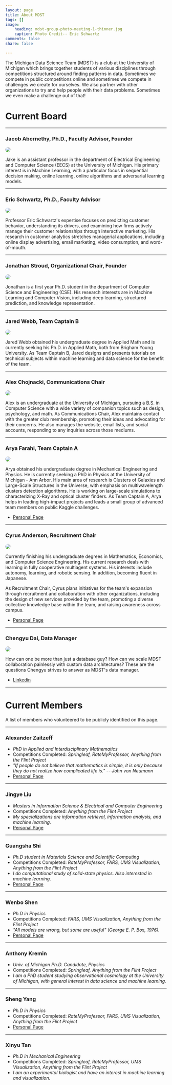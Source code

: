 ```yaml
---
layout: page
title: About MDST
tags: []
image:
    heading: mdst-group-photo-meeting-1-thinner.jpg
    caption: Photo Credit-- Eric Schwartz
comments: false
share: false

---
```


The Michigan Data Science Team (MDST) is a club at the University of Michigan which brings together students of various disciplines through competitions structured around finding patterns in data. Sometimes we compete in public competitions online and sometimes we compete in challenges we create for ourselves. We also partner with other organizations to try and help people with their data problems. Sometimes we even make a challenge out of that!

# Current Board

---

### Jacob Abernethy, Ph.D., Faculty Advisor, Founder
<img src="/images/Abernethy.png" style="max-width: 150px; border-radius: 10px">

Jake is an assistant professor in the department of Electrical Engineering and Computer Science (EECS) at the University of Michigan. His primary interest is in Machine Learning, with a particular focus in sequential decision making, online learning, online algorithms and adversarial learning models.

---

### Eric Schwartz, Ph.D., Faculty Advisor
<img src="/images/eric.jpg" style="max-width: 150px; border-radius: 10px">

Professor Eric Schwartz's expertise focuses on predicting customer behavior, understanding its drivers, and examining how firms actively manage their customer relationships through interactive marketing. His research in customer analytics stretches managerial applications, including online display advertising, email marketing, video consumption, and word-of-mouth.

---

### Jonathan Stroud, Organizational Chair, Founder
<img src="/images/stroud.jpg" style="max-width: 150px; border-radius: 10px">

Jonathan is a first year Ph.D. student in the department of Computer Science and Engineering (CSE). His research interests are in Machine Learning and Computer Vision, including deep learning, structured prediction, and knowledge representation.

---

### Jared Webb, Team Captain B
<img src="/images/jared.jpg" style="max-width: 150px; border-radius: 10px">

Jared Webb obtained his undergraduate degree in Applied Math and is currently seeking his Ph.D. in Applied Math, both from Brigham Young University. As Team Captain B, Jared designs and presents tutorials on technical subjects within machine learning and data science for the benefit of the team.

---

### Alex Chojnacki, Communications Chair
<img src="/images/thealex-square.jpg" style="max-width: 150px; border-radius: 10px">

Alex is an undergraduate at the University of Michigan, pursuing a B.S. in Computer Science with a wide variety of companion topics such as design, psychology, and math. As Communications Chair, Alex maintains contact with the greater club membership, promoting their ideas and advocating for their concerns. He also manages the website, email lists, and social accounts, responding to any inquiries across those mediums.

---

### Arya Farahi, Team Captain A
<img src="/images/arya.jpg" style="max-width: 150px; border-radius: 10px">

Arya obtained his undergraduate degree in Mechanical Engineering and Physics. He is currently seeking a PhD in Physics at the University of Michigan - Ann Arbor. His main area of research is Clusters of Galaxies and Large-Scale Structures in the Universe, with emphasis on multiwavelength clusters detection algorithms. He is working on large-scale simulations to characterizing X-Ray and optical cluster finders. As Team Captain A, Arya helps in leading high-impact projects and leads a small group of advanced team members on public Kaggle challenges.

* [Personal Page](http://www-personal.umich.edu/~aryaf/)

---

### Cyrus Anderson, Recruitment Chair
<img src="/images/cyrus.jpg" style="max-width: 150px; border-radius: 10px">

Currently finishing his undergraduate degrees in Mathematics, Economics, and Computer Science Engineering. His current research deals with learning in fully cooperative multiagent systems. His interests include autonomy, learning, and robotic sensing. In addition, becoming fluent in Japanese.

As Recruitment Chair, Cyrus plans initiatives for the team's expansion through recruitment and collaboration with other organizations, including the design of new services provided by the team, promoting a diverse collective knowledge base within the team, and raising awareness across campus.

* [Personal Page](https://sites.google.com/a/umich.edu/cyrus-anderson/)

---

### Chengyu Dai, Data Manager
<img src="/images/chengyu.jpg" style="max-width: 150px; border-radius: 10px">

How can one be more than just a database guy? How can we scale MDST collaboration painlessly with custom data architectures? These are the questions Chengyu strives to answer as MDST's data manager.

* [Linkedin](https://www.linkedin.com/in/chengyu-dai-5170a355)

---

# Current Members

A list of members who volunteered to be publicly identified on this page.

---

### Alexander Zaitzeff

* _PhD in Applied and Interdisciplinary Mathematics_
* Competitions Completed: _Springleaf, RateMyProfessor, Anything from the Flint Project_
* _"If people do not believe that mathematics is simple, it is only because they do not realize how complicated life is." -- John von Neumann_
* [Personal Page](http://www.zaitzeff.org)

---

### Jingye Liu

* _Masters in Information Science & Electrical and Computer Engineering_
* Competitions Completed: _Anything from the Flint Project_
* _My specializations are information retrieval, information analysis, and machine learning._
* [Personal Page](https://www.linkedin.com/in/jingye-liu-5a45b449)

---

### Guangsha Shi

* _Ph.D student in Materials Science and Scientific Computing_
* Competitions Completed: _RateMyProfessor, FARS, UMS Visualization, Anything from the Flint Project_
* _I do computational study of solid-state physics. Also interested in machine learning._
* [Personal Page](https://www.linkedin.com/in/guangsha)

---

### Wenbo Shen

* _Ph.D in Physics_
* Competitions Completed: _FARS, UMS Visualization, Anything from the Flint Project_
* _"All models are wrong, but some are useful" (George E. P. Box, 1976)._
* [Personal Page](https://www.linkedin.com/in/wenbo-shen-1a766276)

---

### Anthony Kremin

* _Univ. of Michigan Ph.D. Candidate, Physics_
* Competitions Completed: _Springleaf, Anything from the Flint Project_
* _I am a PhD student studying observational cosmology at the University of Michigan, with general interest in data science and machine learning._

---

### Sheng Yang

* _Ph.D in Physics_
* Competitions Completed: _RateMyProfessor, FARS, UMS Visualization, Anything from the Flint Project_
* [Personal Page](https://www.linkedin.com/in/physheng)

---

### Xinyu Tan

* _Ph.D in Mechanical Engineering_
* Competitions Completed: _Springleaf, RateMyProfessor, UMS Visualization, Anything from the Flint Project_
* _I am an experimental biologist and have an interest in machine learning and visualization._

